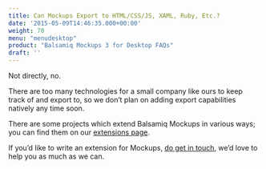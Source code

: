 ```yaml
---
title: Can Mockups Export to HTML/CSS/JS, XAML, Ruby, Etc.?
date: '2015-05-09T14:46:35.000+00:00'
weight: 70
menu: "menudesktop"
product: "Balsamiq Mockups 3 for Desktop FAQs"
draft: ''
---
```

Not directly, no.

There are too many technologies for a small company like ours to keep track of and export to, so we don’t plan on adding export capabilities natively any time soon.

There are some projects which extend Balsamiq Mockups in various ways; you can find them on our [extensions page](/resources/extensions/).

If you’d like to write an extension for Mockups, [do get in touch](mailto:peldi@balsamiq.com), we’d love to help you as much as we can.
